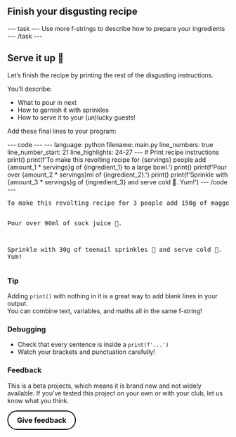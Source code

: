 <h2 class="c-project-heading--task">Finish your disgusting recipe</h2>
--- task ---
Use more f-strings to describe how to prepare your ingredients
--- /task ---

<h2 class="c-project-heading--explainer">Serve it up 🤢</h2>

Let’s finish the recipe by printing the rest of the disgusting instructions.

You’ll describe:
- What to pour in next
- How to garnish it with sprinkles
- How to serve it to your (un)lucky guests!

Add these final lines to your program:

<div class="c-project-code">
--- code ---
---
language: python
filename: main.py
line_numbers: true
line_number_start: 21
line_highlights: 24-27
---
# Print recipe instructions
print()
print(f'To make this revolting recipe for {servings} people add {amount_1 * servings}g of {ingredient_1} to a large bowl.')
print()
print(f'Pour over {amount_2 * servings}ml of {ingredient_2}.')
print()
print(f'Sprinkle with {amount_3 * servings}g of {ingredient_3} and serve cold 🧊. Yum!')
--- /code ---
</div>

<div class="c-project-output">
<pre>To make this revolting recipe for 3 people add 150g of maggot mash 🐛 to a large bowl.

Pour over 90ml of sock juice 🧦.

Sprinkle with 30g of toenail sprinkles 🦶 and serve cold 🧊. Yum!</pre>
</div>

<div class="c-project-callout c-project-callout--tip">

### Tip

Adding `print()` with nothing in it is a great way to add blank lines in your output.  
You can combine text, variables, and maths all in the same f-string!

</div>

<div class="c-project-callout c-project-callout--debug">

### Debugging

- Check that every sentence is inside a `print(f'...')`
- Watch your brackets and punctuation carefully!

</div>

<div class="c-project-callout c-project-callout--tip">

### Feedback

This is a beta projects, which means it is brand new and not widely available. If you've tested this project on your own or with your club, let us know what you think.

<a href="https://form.raspberrypi.org/4874054?tfa_6933=python-bytes-gross-groceries" style="
  display: inline-block;
  padding: 10px 20px;
  border: 2px solid black;
  border-radius: 999px;
  font-weight: bold;
  font-size: 16px;
  background-color: white;
  color: black;
  text-align: center;
  text-decoration: none;
  transition: background-color 0.2s;
" onmouseover="this.style.backgroundColor='#f0f0f0';" onmouseout="this.style.backgroundColor='white';">
  Give feedback
</a>
</div>
